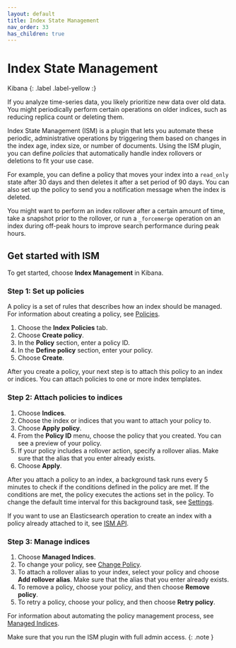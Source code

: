 ```yaml
---
layout: default
title: Index State Management
nav_order: 33
has_children: true
---
```


# Index State Management
Kibana
{: .label .label-yellow :}

If you analyze time-series data, you likely prioritize new data over old data. You might periodically perform certain operations on older indices, such as reducing replica count or deleting them.

Index State Management (ISM) is a plugin that lets you automate these periodic, administrative operations by triggering them based on changes in the index age, index size, or number of documents. Using the ISM plugin, you can define *policies* that automatically handle index rollovers or deletions to fit your use case.

For example, you can define a policy that moves your index into a `read_only` state after 30 days and then deletes it after a set period of 90 days. You can also set up the policy to send you a notification message when the index is deleted.

You might want to perform an index rollover after a certain amount of time, take a snapshot prior to the rollover, or run a `_forcemerge` operation on an index during off-peak hours to improve search performance during peak hours.

## Get started with ISM

To get started, choose **Index Management** in Kibana.

### Step 1: Set up policies

A policy is a set of rules that describes how an index should be managed. For information about creating a policy, see [Policies](../ism/policies/).

1. Choose the **Index Policies** tab.
2. Choose **Create policy**.
3. In the **Policy** section, enter a policy ID.
4. In the **Define policy** section, enter your policy.
5. Choose **Create**.

After you create a policy, your next step is to attach this policy to an index or indices. You can attach policies to one or more index templates.

### Step 2: Attach policies to indices

1. Choose **Indices**.
2. Choose the index or indices that you want to attach your policy to.
3. Choose **Apply policy**.
4. From the **Policy ID** menu, choose the policy that you created.
You can see a preview of your policy.
5. If your policy includes a rollover action, specify a rollover alias.
Make sure that the alias that you enter already exists.
6. Choose **Apply**.

After you attach a policy to an index, a background task runs every 5 minutes to check if the conditions defined in the policy are met. If the conditions are met, the policy executes the actions set in the policy. To change the default time interval for this background task, see [Settings](../ism/settings/).

If you want to use an Elasticsearch operation to create an index with a policy already attached to it, see [ISM API](../ism/api/).

### Step 3: Manage indices

1. Choose **Managed Indices**.
2. To change your policy, see [Change Policy](../ism/managedindices#changepolicy).
3. To attach a rollover alias to your index, select your policy and choose **Add rollover alias**.
Make sure that the alias that you enter already exists.
4. To remove a policy, choose your policy, and then choose **Remove policy**.
5. To retry a policy, choose your policy, and then choose **Retry policy**.

For information about automating the policy management process, see [Managed Indices](../ism/managedindices/).

Make sure that you run the ISM plugin with full admin access.
{: .note }
